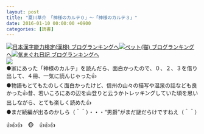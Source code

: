 ```yaml
---
layout: post
title: "夏川草介　「神様のカルテ０」～「神様のカルテ３」"
date: 2016-01-10 00:00:00 +0900
categories: [読書]
---
```


[![](/syuusyuu9701/assets/images/夏川草介-「神様のカルテ０」～「神様のカルテ３」-br_c_3028_1.gif)](http://blog.with2.net/link.php?1659096:3028 "日本漢字能力検定(漢検) ブログランキングへ")[日本漢字能力検定(漢検) ブログランキングへ](http://blog.with2.net/link.php?1659096:3028)[![](/syuusyuu9701/assets/images/夏川草介-「神様のカルテ０」～「神様のカルテ３」-br_c_1348_1.gif)](http://blog.with2.net/link.php?1659096:1348 "ペット(猫) ブログランキングへ")[ペット(猫) ブログランキングへ](http://blog.with2.net/link.php?1659096:1348)[![](/syuusyuu9701/assets/images/夏川草介-「神様のカルテ０」～「神様のカルテ３」-br_c_9257_1.gif)](http://blog.with2.net/link.php?1659096:9257 "気まぐれ日記 ブログランキングへ")[気まぐれ日記 ブログランキングへ](http://blog.with2.net/link.php?1659096:9257)  
![](/syuusyuu9701/assets/images/夏川草介-「神様のカルテ０」～「神様のカルテ３」-cdcea4c5627a58fc9adaac9b9e9db692.png)  
●家にあった「神様のカルテ」を読んだら、面白かったので、０、２、３を借り出して、４冊、一気に読んじゃった👍  
●物語もとてもたのしく面白かったけど、信州の山々の描写や温泉の話なども良かった👍昔、若いころにあの辺を山登りと云うかトレッキングしていた頃を思い出しながら、とても楽しく読めた👍  
●まだ続編が出るのかしら（＾＾）・・・“男爵”がまだ謎だらけですねえ（＾＾）  
  
👍👍👍　🐵　👍👍👍  
  
